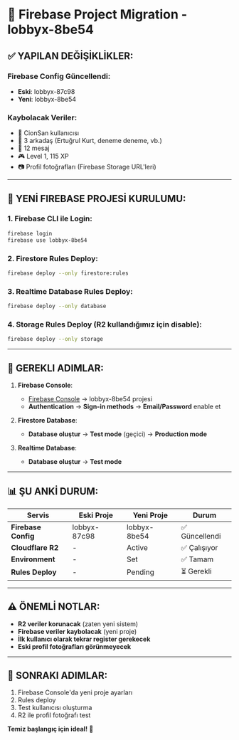 # 🔄 Firebase Project Migration - lobbyx-8be54

## ✅ **YAPILAN DEĞİŞİKLİKLER:**

### **Firebase Config Güncellendi:**
- **Eski**: lobbyx-87c98
- **Yeni**: lobbyx-8be54

### **Kaybolacak Veriler:**
- 👤 CionSan kullanıcısı 
- 👥 3 arkadaş (Ertuğrul Kurt, deneme deneme, vb.)
- 💬 12 mesaj
- 🎮 Level 1, 115 XP
- 📷 Profil fotoğrafları (Firebase Storage URL'leri)

---

## 🚀 **YENİ FIREBASE PROJESİ KURULUMU:**

### **1. Firebase CLI ile Login:**
```bash
firebase login
firebase use lobbyx-8be54
```

### **2. Firestore Rules Deploy:**
```bash
firebase deploy --only firestore:rules
```

### **3. Realtime Database Rules Deploy:**
```bash
firebase deploy --only database
```

### **4. Storage Rules Deploy (R2 kullandığımız için disable):**
```bash
firebase deploy --only storage
```

---

## 🔧 **GEREKLI ADIMLAR:**

1. **Firebase Console**: 
   - [Firebase Console](https://console.firebase.google.com/) → lobbyx-8be54 projesi
   - **Authentication** → **Sign-in methods** → **Email/Password** enable et

2. **Firestore Database**:
   - **Database oluştur** → **Test mode** (geçici) → **Production mode**

3. **Realtime Database**:
   - **Database oluştur** → **Test mode**

---

## 📊 **ŞU ANKİ DURUM:**

| Servis | Eski Proje | Yeni Proje | Durum |
|--------|------------|------------|-------|
| **Firebase Config** | lobbyx-87c98 | lobbyx-8be54 | ✅ Güncellendi |
| **Cloudflare R2** | - | Active | ✅ Çalışıyor |
| **Environment** | - | Set | ✅ Tamam |
| **Rules Deploy** | - | Pending | ⏳ Gerekli |

---

## ⚠️ **ÖNEMLİ NOTLAR:**

- **R2 veriler korunacak** (zaten yeni sistem)
- **Firebase veriler kaybolacak** (yeni proje)
- **İlk kullanıcı olarak tekrar register gerekecek**
- **Eski profil fotoğrafları görünmeyecek**

---

## 🎯 **SONRAKI ADIMLAR:**

1. Firebase Console'da yeni proje ayarları
2. Rules deploy
3. Test kullanıcısı oluşturma
4. R2 ile profil fotoğrafı test

**Temiz başlangıç için ideal!** 🚀
